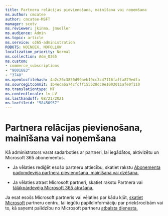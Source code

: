 ```yaml
---
title: Partnera relācijas pievienošana, mainīšana vai noņemšana
ms.author: cmcatee
author: cmcatee-MSFT
manager: scotv
ms.reviewer: jkinma, jmueller
ms.audience: Admin
ms.topic: article
ms.service: o365-administration
ROBOTS: NOINDEX, NOFOLLOW
localization_priority: Normal
ms.collection: Adm_O365
ms.custom:
- commerce_subscriptions
- "9001683"
- "3748"
ms.openlocfilehash: 4a2c26c3850d99aeb19cc3c47116faffa879edfa
ms.sourcegitcommit: 1b4ecaba74cfcff155528dc9e1002011afe0f110
ms.translationtype: MT
ms.contentlocale: lv-LV
ms.lasthandoff: 08/21/2021
ms.locfileid: "58450957"
---
```

# <a name="add-change-or-remove-a-partner-relationship"></a>Partnera relācijas pievienošana, mainīšana vai noņemšana

Kā administrators varat sadarboties ar partneri, lai iegādātos, aktivizētu un Microsoft 365 abonementus. 

- Ja vēlaties rediģēt esošo partneru attiecību, skatiet rakstu [Abonementa padomdevēja partnera pievienošana, mainīšana vai dzēšana.](https://docs.microsoft.com/microsoft-365/admin/misc/add-partner)

- Ja vēlaties atrast Microsoft partneri, skatiet rakstu Partnera vai [tālākpārdevēja Microsoft 365 atrašana.](https://docs.microsoft.com/microsoft-365/admin/manage/find-your-partner-or-reseller)

Ja esat esošs Microsoft partneris vai vēlaties par kādu kļūt, [skatiet Microsoft](https://support.microsoft.com/help/4499930/partner-center-overview) partneru centru, lai iegūtu papildinformāciju par priekšrocībām vai to, kā saņemt palīdzību no Microsoft partneru [atbalsta dienesta.](https://aka.ms/partnersupport)
